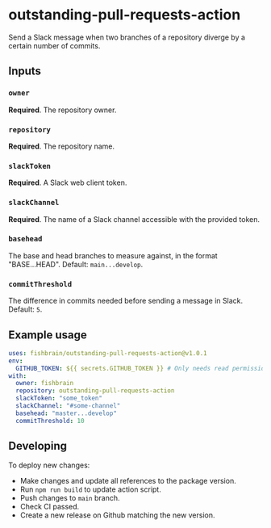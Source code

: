 # outstanding-pull-requests-action

Send a Slack message when two branches of a repository diverge by a certain number of commits.

## Inputs

### `owner`

**Required**. The repository owner.

### `repository`

**Required**. The repository name.

### `slackToken`

**Required**. A Slack web client token.

### `slackChannel`

**Required**. The name of a Slack channel accessible with the provided token.

### `basehead`

The base and head branches to measure against, in the format "BASE...HEAD". Default: `main...develop`.

### `commitThreshold`

The difference in commits needed before sending a message in Slack. Default: `5`.

## Example usage

```yml
uses: fishbrain/outstanding-pull-requests-action@v1.0.1
env:
  GITHUB_TOKEN: ${{ secrets.GITHUB_TOKEN }} # Only needs read permissions for the repo
with:
  owner: fishbrain
  repository: outstanding-pull-requests-action
  slackToken: "some_token"
  slackChannel: "#some-channel"
  basehead: "master...develop"
  commitThreshold: 10
```

## Developing

To deploy new changes:

- Make changes and update all references to the package version.
- Run `npm run build` to update action script.
- Push changes to `main` branch.
- Check CI passed.
- Create a new release on Github matching the new version.
